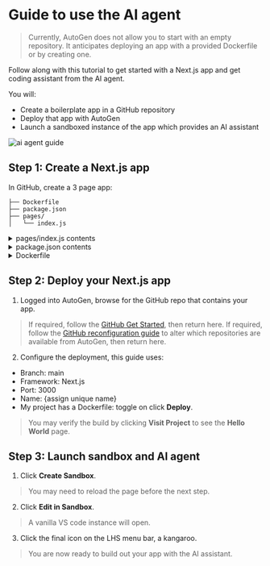 # Guide to use the AI agent

> Currently, AutoGen does not allow you to start with an empty repository. It anticipates deploying an app with a provided Dockerfile or by creating one.

Follow along with this tutorial to get started with a Next.js app and get coding assistant from the AI agent.

You will:

- Create a boilerplate app in a GitHub repository
- Deploy that app with AutoGen
- Launch a sandboxed instance of the app which provides an AI assistant

![ai agent guide](../../Static/Gifs/guide-ai-agent.gif)

## Step 1: Create a Next.js app

In GitHub, create a 3 page app:

```your-nextjs-project/
├── Dockerfile   
├── package.json
├── pages/
│   └── index.js
```

<details>
  <summary>pages/index.js contents</summary>

export default function Home() {
  return <h1>Hello World</h1>
}

</details>

<details>
  <summary>package.json contents</summary>

{
  "name": "minimal-next-app",
  "scripts": {
    "dev": "next dev",
    "build": "next build",
    "start": "next start"
  },
  "dependencies": {
    "next": "latest",
    "react": "latest",
    "react-dom": "latest"
  }
}

</details>

<details>
  <summary>Dockerfile</summary>

FROM node:18-alpine
WORKDIR /app
COPY package.json package-lock.json* ./
RUN npm install
COPY . .
RUN npm run build
EXPOSE 3000
CMD ["npm", "start"]

</details>

## Step 2: Deploy your Next.js app

1. Logged into AutoGen, browse for the GitHub repo that contains your app.
> If required, follow the [GitHub Get Started](../GitHub-Integration/github-support.md#set-up-github-integration), then return here.
> If required, follow the [GitHub reconfiguration guide](../GitHub-Integration/github-support.md#amend-github-integration) to alter which repositories are available from AutoGen, then return here.
2. Configure the deployment, this guide uses:
- Branch: main
- Framework: Next.js
- Port: 3000
- Name: {assign unique name}
- My project has a Dockerfile: toggle on
click **Deploy**.

> You may verify the build by clicking **Visit Project** to see the **Hello World** page.

## Step 3: Launch sandbox and AI agent

1. Click **Create Sandbox**.

> You may need to reload the page before the next step.

2. Click **Edit in Sandbox**. 

> A vanilla VS code instance will open.

3. Click the final icon on the LHS menu bar, a kangaroo.

> You are now ready to build out your app with the AI assistant.

